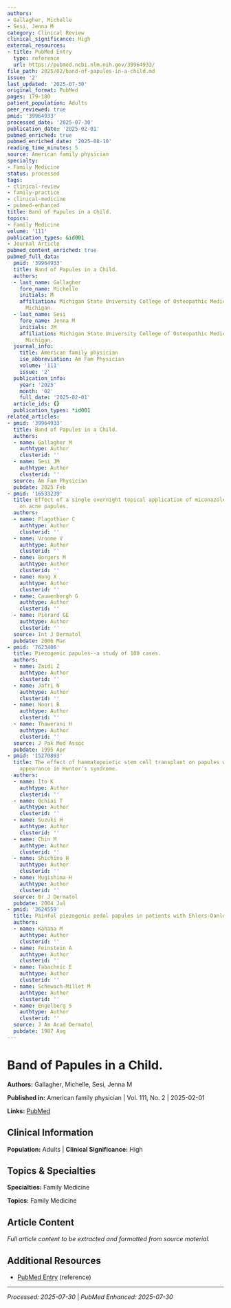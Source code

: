 ```yaml
---
authors:
- Gallagher, Michelle
- Sesi, Jenna M
category: Clinical Review
clinical_significance: High
external_resources:
- title: PubMed Entry
  type: reference
  url: https://pubmed.ncbi.nlm.nih.gov/39964933/
file_path: 2025/02/band-of-papules-in-a-child.md
issue: '2'
last_updated: '2025-07-30'
original_format: PubMed
pages: 179-180
patient_population: Adults
peer_reviewed: true
pmid: '39964933'
processed_date: '2025-07-30'
publication_date: '2025-02-01'
pubmed_enriched: true
pubmed_enriched_date: '2025-08-10'
reading_time_minutes: 5
source: American family physician
specialty:
- Family Medicine
status: processed
tags:
- clinical-review
- family-practice
- clinical-medicine
- pubmed-enhanced
title: Band of Papules in a Child.
topics:
- Family Medicine
volume: '111'
publication_types: &id001
- Journal Article
pubmed_content_enriched: true
pubmed_full_data:
  pmid: '39964933'
  title: Band of Papules in a Child.
  authors:
  - last_name: Gallagher
    fore_name: Michelle
    initials: M
    affiliation: Michigan State University College of Osteopathic Medicine, East Lansing,
      Michigan.
  - last_name: Sesi
    fore_name: Jenna M
    initials: JM
    affiliation: Michigan State University College of Osteopathic Medicine, Detroit,
      Michigan.
  journal_info:
    title: American family physician
    iso_abbreviation: Am Fam Physician
    volume: '111'
    issue: '2'
  publication_info:
    year: '2025'
    month: '02'
    full_date: '2025-02-01'
  article_ids: {}
  publication_types: *id001
related_articles:
- pmid: '39964933'
  title: Band of Papules in a Child.
  authors:
  - name: Gallagher M
    authtype: Author
    clusterid: ''
  - name: Sesi JM
    authtype: Author
    clusterid: ''
  source: Am Fam Physician
  pubdate: 2025 Feb
- pmid: '16533239'
  title: Effect of a single overnight topical application of miconazole nitrate paste
    on acne papules.
  authors:
  - name: Flagothier C
    authtype: Author
    clusterid: ''
  - name: Vroome V
    authtype: Author
    clusterid: ''
  - name: Borgers M
    authtype: Author
    clusterid: ''
  - name: Wang X
    authtype: Author
    clusterid: ''
  - name: Cauwenbergh G
    authtype: Author
    clusterid: ''
  - name: Piérard GE
    authtype: Author
    clusterid: ''
  source: Int J Dermatol
  pubdate: 2006 Mar
- pmid: '7623406'
  title: Piezogenic papules--a study of 100 cases.
  authors:
  - name: Zaidi Z
    authtype: Author
    clusterid: ''
  - name: Jafri N
    authtype: Author
    clusterid: ''
  - name: Noori B
    authtype: Author
    clusterid: ''
  - name: Thawerani H
    authtype: Author
    clusterid: ''
  source: J Pak Med Assoc
  pubdate: 1995 Apr
- pmid: '15270893'
  title: The effect of haematopoietic stem cell transplant on papules with 'pebbly'
    appearance in Hunter's syndrome.
  authors:
  - name: Ito K
    authtype: Author
    clusterid: ''
  - name: Ochiai T
    authtype: Author
    clusterid: ''
  - name: Suzuki H
    authtype: Author
    clusterid: ''
  - name: Chin M
    authtype: Author
    clusterid: ''
  - name: Shichino H
    authtype: Author
    clusterid: ''
  - name: Mugishima H
    authtype: Author
    clusterid: ''
  source: Br J Dermatol
  pubdate: 2004 Jul
- pmid: '3624559'
  title: Painful piezogenic pedal papules in patients with Ehlers-Danlos syndrome.
  authors:
  - name: Kahana M
    authtype: Author
    clusterid: ''
  - name: Feinstein A
    authtype: Author
    clusterid: ''
  - name: Tabachnic E
    authtype: Author
    clusterid: ''
  - name: Schewach-Millet M
    authtype: Author
    clusterid: ''
  - name: Engelberg S
    authtype: Author
    clusterid: ''
  source: J Am Acad Dermatol
  pubdate: 1987 Aug
---
```


# Band of Papules in a Child.

**Authors:** Gallagher, Michelle, Sesi, Jenna M

**Published in:** American family physician | Vol. 111, No. 2 | 2025-02-01

**Links:** [PubMed](https://pubmed.ncbi.nlm.nih.gov/39964933/)

## Clinical Information

**Population:** Adults | **Clinical Significance:** High

## Topics & Specialties

**Specialties:** Family Medicine

**Topics:** Family Medicine

## Article Content

*Full article content to be extracted and formatted from source material.*

## Additional Resources

- [PubMed Entry](https://pubmed.ncbi.nlm.nih.gov/39964933/) (reference)

---

*Processed: 2025-07-30* | *PubMed Enhanced: 2025-07-30*
